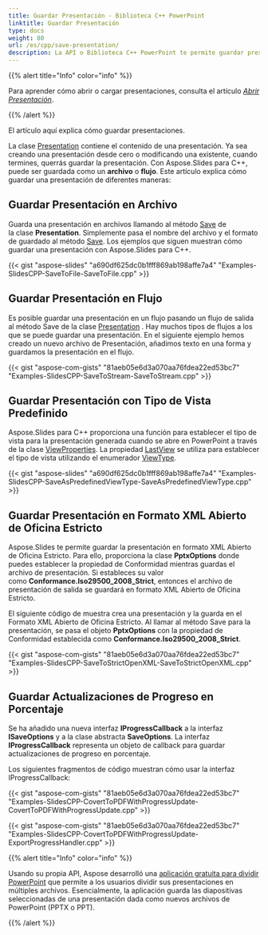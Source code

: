 ```yaml
---
title: Guardar Presentación - Biblioteca C++ PowerPoint
linktitle: Guardar Presentación
type: docs
weight: 80
url: /es/cpp/save-presentation/
description: La API o Biblioteca C++ PowerPoint te permite guardar presentaciones en un archivo o flujo. Puedes crear una presentación desde cero o modificar una existente.
---
```


{{% alert title="Info" color="info" %}}

Para aprender cómo abrir o cargar presentaciones, consulta el artículo [*Abrir Presentación*](https://docs.aspose.com/slides/cpp/open-presentation/). 

{{% /alert %}}

El artículo aquí explica cómo guardar presentaciones.

La clase [Presentation](https://reference.aspose.com/slides/net/aspose.slides/presentation) contiene el contenido de una presentación. Ya sea creando una presentación desde cero o modificando una existente, cuando termines, querrás guardar la presentación. Con Aspose.Slides para C++, puede ser guardada como un **archivo** o **flujo**. Este artículo explica cómo guardar una presentación de diferentes maneras:

## **Guardar Presentación en Archivo**
Guarda una presentación en archivos llamando al método [Save](https://reference.aspose.com/slides/net/aspose.slides/presentation/methods/save/index) de la clase **Presentation**. Simplemente pasa el nombre del archivo y el formato de guardado al método [Save](https://reference.aspose.com/slides/net/aspose.slides/presentation/methods/save/index). Los ejemplos que siguen muestran cómo guardar una presentación con Aspose.Slides para C++.

{{< gist "aspose-slides" "a690df625dc0b1fff869ab198affe7a4" "Examples-SlidesCPP-SaveToFile-SaveToFile.cpp" >}}
## **Guardar Presentación en Flujo**
Es posible guardar una presentación en un flujo pasando un flujo de salida al método Save de la clase [Presentation]() . Hay muchos tipos de flujos a los que se puede guardar una presentación. En el siguiente ejemplo hemos creado un nuevo archivo de Presentación, añadimos texto en una forma y guardamos la presentación en el flujo.

{{< gist "aspose-com-gists" "81aeb05e6d3a070aa76fdea22ed53bc7" "Examples-SlidesCPP-SaveToStream-SaveToStream.cpp" >}}


## **Guardar Presentación con Tipo de Vista Predefinido**
Aspose.Slides para C++ proporciona una función para establecer el tipo de vista para la presentación generada cuando se abre en PowerPoint a través de la clase [ViewProperties](http://www.aspose.com/api/net/slides/aspose.slides/viewproperties). La propiedad [LastView](http://www.aspose.com/api/net/slides/aspose.slides/viewproperties/properties/index) se utiliza para establecer el tipo de vista utilizando el enumerador [ViewType](http://www.aspose.com/api/net/slides/aspose.slides/viewtype).

{{< gist "aspose-slides" "a690df625dc0b1fff869ab198affe7a4" "Examples-SlidesCPP-SaveAsPredefinedViewType-SaveAsPredefinedViewType.cpp" >}}

## **Guardar Presentación en Formato XML Abierto de Oficina Estricto**
Aspose.Slides te permite guardar la presentación en formato XML Abierto de Oficina Estricto. Para ello, proporciona la clase **PptxOptions** donde puedes establecer la propiedad de Conformidad mientras guardas el archivo de presentación. Si estableces su valor como **Conformance.Iso29500_2008_Strict**, entonces el archivo de presentación de salida se guardará en formato XML Abierto de Oficina Estricto.

El siguiente código de muestra crea una presentación y la guarda en el Formato XML Abierto de Oficina Estricto. Al llamar al método Save para la presentación, se pasa el objeto **PptxOptions** con la propiedad de Conformidad establecida como **Conformance.Iso29500_2008_Strict**.

{{< gist "aspose-com-gists" "81aeb05e6d3a070aa76fdea22ed53bc7" "Examples-SlidesCPP-SaveToStrictOpenXML-SaveToStrictOpenXML.cpp" >}}


## **Guardar Actualizaciones de Progreso en Porcentaje**
 Se ha añadido una nueva interfaz **IProgressCallback** a la interfaz **ISaveOptions** y a la clase abstracta **SaveOptions**. La interfaz **IProgressCallback** representa un objeto de callback para guardar actualizaciones de progreso en porcentaje.  

Los siguientes fragmentos de código muestran cómo usar la interfaz IProgressCallback:

{{< gist "aspose-com-gists" "81aeb05e6d3a070aa76fdea22ed53bc7" "Examples-SlidesCPP-CovertToPDFWithProgressUpdate-CovertToPDFWithProgressUpdate.cpp" >}}

{{< gist "aspose-com-gists" "81aeb05e6d3a070aa76fdea22ed53bc7" "Examples-SlidesCPP-CovertToPDFWithProgressUpdate-ExportProgressHandler.cpp" >}}

{{% alert title="Info" color="info" %}}

Usando su propia API, Aspose desarrolló una [aplicación gratuita para dividir PowerPoint](https://products.aspose.app/slides/splitter) que permite a los usuarios dividir sus presentaciones en múltiples archivos. Esencialmente, la aplicación guarda las diapositivas seleccionadas de una presentación dada como nuevos archivos de PowerPoint (PPTX o PPT). 

{{% /alert %}}